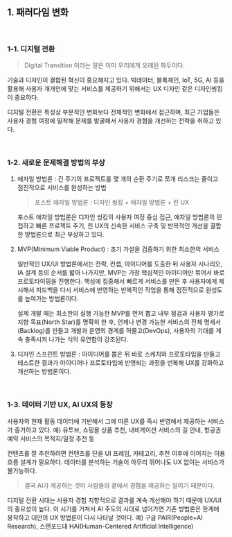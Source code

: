 ## 1. 패러다임 변화

<br/>

### 1-1. 디지털 전환

> Digital Transition 이라는 말은 이미 우리에게 오래된 화두이다.

기술과 디자인이 결합된 혁신이 중요해지고 있다. 빅데이터, 블록체인, IoT, 5G, AI 등을 활용해 사용자 개개인에 맞는 서비스를 제공하기 위해서는 UX 디자인 같은 디자인씽킹이 중요하다.

디지털 전환은 특성상 부분적인 변화보다 전체적인 변화에서 접근하며, 최근 기업들은 사용자 경험 여정에 밀착해 문제를 발굴해서 사용자 경험을 개선하는 전략을 취하고 있다.

<br/>

### 1-2. 새로운 문제해결 방법의 부상

1. 애자일 방법론 : 긴 주기의 프로젝트를 몇 개의 순환 주기로 쪼개 리스크는 줄이고 점진적으로 서비스를 완성하는 방법

   > 포스트 애자일 방법론 : 디자인 씽킹 + 애자일 방법론 + 린 UX

   포스트 애자일 방법론은 디자인 씽킹의 사용자 여정 중심 접근, 애자일 방법론의 민첩하고 빠른 프로젝트 주기, 린 UX의 신속한 서비스 구축 및 반복적인 개선을 결합한 방법론으로 최근 부상하고 있다.

2. MVP(Minimum Viable Product) : 초기 가설을 검증하기 위한 최소한의 서비스

   일반적인 UX/UI 방법론에서는 전략, 컨셉, 아이디어를 도출한 뒤 사용자 시나리오, IA 설계 등의 순서를 밟아 나가지만, MVP는 가장 핵심적인 아이디어만 묶어서 바로 프로토타이핑을 진행한다. 핵심에 집중해서 빠르게 서비스를 만든 후 사용자에게 제시해서 피드백을 다시 서비스에 반영하는 반복적인 작업을 통해 점진적으로 완성도를 높여가는 방법론이다.

   실제 개발 때는 최소한의 실행 가능한 MVP를 먼저 뽑고 내부 점검과 사용자 평가로 지향 목표(North Star)를 명확히 한 후, 언제나 변경 가능한 서비스의 전체 명세서(Backlog)를 만들고 개발과 운영의 경계를 허물고(DevOps), 사용자의 기대를 계속 충족시켜 나가는 식의 유연함이 강조된다.

3. 디자인 스프린트 방법론 : 아이디어를 뽑은 뒤 바로 스케치와 프로토타입을 만들고 테스트한 결과가 아이디어나 프로토타입에 반영되는 과정을 번복해 UX를 강화하고 개선하는 방법론이다.

<br/>

### 1-3. 데이터 기반 UX, AI UX의 등장

사용자의 현재 활동 데이터에 기반해서 그에 따른 UX를 즉시 반영해서 제공하는 서비스가 증가하고 있다.
예) 유투브, 쇼핑몰 상품 추천, 내비게이션 서비스의 길 안내, 항공권 예약 서비스의 목적지/일정 추천 등

컨텐츠를 잘 추천하려면 컨텐츠를 단을 UI 프레임, 카테고리, 추천 이후에 이어지는 이용흐름 설계가 필요하다. 데이터를 분석하는 기술이 아무리 뛰어나도 UX 없이는 서비스가 불가능하다.

> 결국 AI가 제공하는 것이 사람들의 곁에서 경험을 제공하는 일이기 때문이다.

디지털 전환 시대는 사용자 경험 지향적으로 결과를 계속 개선해야 하기 때문에 UX/UI의 중요성이 높다. 이 시기를 거쳐서 AI 주도의 시대로 넘어가면 기존 방법론은 한계에 봉착하고 대안의 UX 방법론이 다시 나타날 것이다.
예) 구글 PAIR(People+AI Research), 스탠포드대 HAI(Human-Centered Artificial Intelligence)
